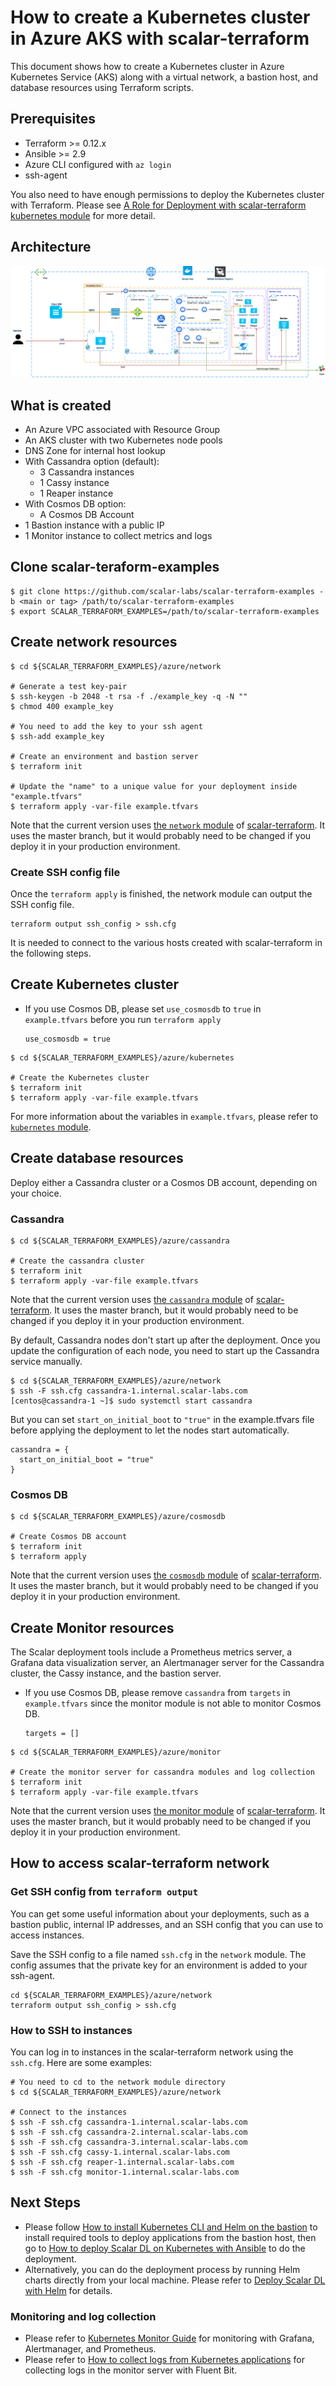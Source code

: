 # How to create a Kubernetes cluster in Azure AKS with scalar-terraform

This document shows how to create a Kubernetes cluster in Azure Kubernetes Service (AKS) along with a virtual network, a bastion host, and database resources using Terraform scripts.

## Prerequisites

* Terraform >= 0.12.x
* Ansible >= 2.9
* Azure CLI configured with `az login`
* ssh-agent

You also need to have enough permissions to deploy the Kubernetes cluster with Terraform. Please see [A Role for Deployment with scalar-terraform kubernetes module](./CloudPrivileges.md#a-role-for-deployment-with-scalar-terraform-kubernetes-module) for more detail.

## Architecture

![image](images/architecture-aks.png)

## What is created

* An Azure VPC associated with Resource Group
* An AKS cluster with two Kubernetes node pools
* DNS Zone for internal host lookup
* With Cassandra option (default):
  * 3 Cassandra instances
  * 1 Cassy instance
  * 1 Reaper instance
* With Cosmos DB option:
  * A Cosmos DB Account
* 1 Bastion instance with a public IP
* 1 Monitor instance to collect metrics and logs

## Clone scalar-teraform-examples

```console
$ git clone https://github.com/scalar-labs/scalar-terraform-examples -b <main or tag> /path/to/scalar-terraform-examples
$ export SCALAR_TERRAFORM_EXAMPLES=/path/to/scalar-terraform-examples
```

## Create network resources

```console
$ cd ${SCALAR_TERRAFORM_EXAMPLES}/azure/network

# Generate a test key-pair
$ ssh-keygen -b 2048 -t rsa -f ./example_key -q -N ""
$ chmod 400 example_key

# You need to add the key to your ssh agent
$ ssh-add example_key

# Create an environment and bastion server
$ terraform init

# Update the "name" to a unique value for your deployment inside "example.tfvars"
$ terraform apply -var-file example.tfvars
```

Note that the current version uses [the `network` module](https://github.com/scalar-labs/scalar-terraform/tree/master/modules/azure/network) of [scalar-terraform](https://github.com/scalar-labs/scalar-terraform). It uses the master branch, but it would probably need to be changed if you deploy it in your production environment.

### Create SSH config file

Once the `terraform apply` is finished, the network module can output the SSH config file.

```console
terraform output ssh_config > ssh.cfg
```

It is needed to connect to the various hosts created with scalar-terraform in the following steps.

## Create Kubernetes cluster

* If you use Cosmos DB, please set `use_cosmosdb` to `true` in `example.tfvars` before you run `terraform apply`

    ```hcl
    use_cosmosdb = true
    ```

```console
$ cd ${SCALAR_TERRAFORM_EXAMPLES}/azure/kubernetes

# Create the Kubernetes cluster
$ terraform init
$ terraform apply -var-file example.tfvars
```

For more information about the variables in `example.tfvars`, please refer to [`kubernetes` module](https://github.com/scalar-labs/scalar-terraform/tree/master/modules/azure/kubernetes).

## Create database resources

Deploy either a Cassandra cluster or a Cosmos DB account, depending on your choice.

### Cassandra

```console
$ cd ${SCALAR_TERRAFORM_EXAMPLES}/azure/cassandra

# Create the cassandra cluster
$ terraform init
$ terraform apply -var-file example.tfvars
```

Note that the current version uses [the `cassandra` module](https://github.com/scalar-labs/scalar-terraform/tree/master/modules/azure/cassandra) of [scalar-terraform](https://github.com/scalar-labs/scalar-terraform). It uses the master branch, but it would probably need to be changed if you deploy it in your production environment.

By default, Cassandra nodes don't start up after the deployment. Once you update the configuration of each node, you need to start up the Cassandra service manually.

```console
$ cd ${SCALAR_TERRAFORM_EXAMPLES}/azure/network
$ ssh -F ssh.cfg cassandra-1.internal.scalar-labs.com
[centos@cassandra-1 ~]$ sudo systemctl start cassandra
```

But you can set `start_on_initial_boot` to `"true"` in the example.tfvars file before applying the deployment to let the nodes start automatically.

```hcl
cassandra = {
  start_on_initial_boot = "true"
}
```

### Cosmos DB

```console
$ cd ${SCALAR_TERRAFORM_EXAMPLES}/azure/cosmosdb

# Create Cosmos DB account
$ terraform init
$ terraform apply
```

Note that the current version uses [the `cosmosdb` module](https://github.com/scalar-labs/scalar-terraform/tree/master/modules/azure/cosmosdb) of [scalar-terraform](https://github.com/scalar-labs/scalar-terraform). It uses the master branch, but it would probably need to be changed if you deploy it in your production environment.

## Create Monitor resources

The Scalar deployment tools include a Prometheus metrics server, a Grafana data visualization server, an Alertmanager server for the Cassandra cluster, the Cassy instance, and the bastion server.

* If you use Cosmos DB, please remove `cassandra` from `targets` in `example.tfvars` since the monitor module is not able to monitor Cosmos DB.

    ```hcl
    targets = []
    ```

```console
$ cd ${SCALAR_TERRAFORM_EXAMPLES}/azure/monitor

# Create the monitor server for cassandra modules and log collection
$ terraform init
$ terraform apply -var-file example.tfvars
```

Note that the current version uses [the monitor module](https://github.com/scalar-labs/scalar-terraform/tree/master/modules/azure/monitor) of [scalar-terraform](https://github.com/scalar-labs/scalar-terraform/). It uses the master branch, but it would probably need to be changed if you deploy it in your production environment.

## How to access scalar-terraform network

### Get SSH config from `terraform output`

You can get some useful information about your deployments, such as a bastion public, internal IP addresses, and an SSH config that you can use to access instances.

Save the SSH config to a file named `ssh.cfg` in the `network` module. The config assumes that the private key for an environment is added to your ssh-agent.

```console
cd ${SCALAR_TERRAFORM_EXAMPLES}/azure/network
terraform output ssh_config > ssh.cfg
```

### How to SSH to instances

You can log in to instances in the scalar-terraform network using the `ssh.cfg`.
Here are some examples:

```console
# You need to cd to the network module directory
$ cd ${SCALAR_TERRAFORM_EXAMPLES}/azure/network

# Connect to the instances
$ ssh -F ssh.cfg cassandra-1.internal.scalar-labs.com
$ ssh -F ssh.cfg cassandra-2.internal.scalar-labs.com
$ ssh -F ssh.cfg cassandra-3.internal.scalar-labs.com
$ ssh -F ssh.cfg cassy-1.internal.scalar-labs.com
$ ssh -F ssh.cfg reaper-1.internal.scalar-labs.com
$ ssh -F ssh.cfg monitor-1.internal.scalar-labs.com
```

## Next Steps

* Please follow [How to install Kubernetes CLI and Helm on the bastion](https://github.com/scalar-labs/scalar-kubernetes/tree/master/docs/PrepareBastionTool.md) to install required tools to deploy applications from the bastion host, then go to [How to deploy Scalar DL on Kubernetes with Ansible](https://github.com/scalar-labs/scalar-kubernetes/tree/master/docs/DeployScalarDLAnsible.md) to do the deployment.
* Alternatively, you can do the deployment process by running Helm charts directly from your local machine. Please refer to [Deploy Scalar DL with Helm](https://github.com/scalar-labs/scalar-kubernetes/tree/master/docs/DeployScalarDLHelm.md) for details.

### Monitoring and log collection

* Please refer to [Kubernetes Monitor Guide](https://github.com/scalar-labs/scalar-kubernetes/tree/master/docs/K8sMonitorGuide.md) for monitoring with Grafana, Alertmanager, and Prometheus.
* Please refer to [How to collect logs from Kubernetes applications](https://github.com/scalar-labs/scalar-kubernetes/tree/master/docs/K8sLogCollectionGuide.md) for collecting logs in the monitor server with Fluent Bit.
